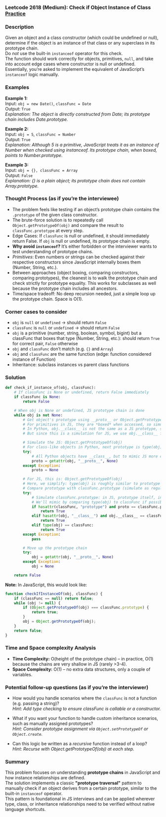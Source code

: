 ### Leetcode 2618 (Medium): Check if Object Instance of Class [Practice](https://leetcode.com/problems/check-if-object-instance-of-class)

### Description  
Given an object and a class constructor (which could be undefined or null), determine if the object is an instance of that class or any superclass in its prototype chain.  
Do *not* use the built-in `instanceof` operator for this check.  
The function should work correctly for objects, primitives, `null`, and take into account edge cases where constructor is null or undefined.  
Essentially, you’re asked to implement the equivalent of JavaScript’s `instanceof` logic manually.

### Examples  

**Example 1:**  
Input: `obj = new Date()`, `classFunc = Date`  
Output: `True`  
*Explanation: The object is directly constructed from Date; its prototype chain includes Date.prototype.*

**Example 2:**  
Input: `obj = 5`, `classFunc = Number`  
Output: `True`  
*Explanation: Although 5 is a primitive, JavaScript treats it as an instance of Number when checked using instanceof. Its prototype chain, when boxed, points to Number.prototype.*

**Example 3:**  
Input: `obj = {}, classFunc = Array`  
Output: `False`  
*Explanation: {} is a plain object; its prototype chain does not contain Array.prototype.*

### Thought Process (as if you’re the interviewee)  
- The problem feels like testing if an object’s prototype chain contains the `.prototype` of the given class constructor.
- The brute-force solution is to repeatedly call `Object.getPrototypeOf(obj)` and compare the result to `classFunc.prototype` at every step.
- Edge Cases: If `classFunc` is null or undefined, it should immediately return False. If `obj` is null or undefined, its prototype chain is empty.
- **Why avoid `instanceof`?** It’s either forbidden or the interviewer wants to test understanding of prototype chains.
- *Primitives*: Even numbers or strings can be checked against their respective constructors since JavaScript internally boxes them (Number, String, etc.).
- Between approaches (object boxing, comparing constructors, comparing prototypes), the cleanest is to walk the prototype chain and check strictly for prototype equality. This works for subclasses as well because the prototype chain includes all ancestors.
- Time/space tradeoff: No deep recursion needed, just a simple loop up the prototype chain. Space is O(1).

### Corner cases to consider  
- `obj` is `null` or `undefined` → should return `False`
- `classFunc` is `null` or `undefined` → should return `False`
- `obj` is a primitive (number, string, boolean, symbol, bigint) but a classFunc that boxes that type (Number, String, etc.): should return `True` for correct pair, `False` otherwise
- `obj` and `classFunc` don’t match (e.g. `{}` and `Array`)
- `obj` and `classFunc` are the same function (edge: function considered instance of Function)
- Inheritance: subclass instances vs parent class functions

### Solution

```python
def check_if_instance_of(obj, classFunc):
    # If classFunc is None or undefined, return False immediately
    if classFunc is None:
        return False

    # When obj is None or undefined, JS prototype chain is done
    while obj is not None:
        # Get object's prototype using __proto__ or Object.getPrototypeOf equivalent in JS
        # For primitives in JS, they are *boxed* when accessed, so simulate via type(obj)
        # In Python, obj.__class__ is not the same as a JS prototype, so use type(obj) workaround.
        # But since this is a simulation for JS, we use obj.__class__ for illustration only.

        # Simulate the JS: Object.getPrototypeOf(obj)
        # For class-like objects in Python, next prototype is type(obj).
        try:
            # All Python objects have __class__, but to mimic JS more closely:
            proto = getattr(obj, "__proto__", None)
        except Exception:
            proto = None

        # For JS, this is: Object.getPrototypeOf(obj)
        # Here, we simplify: type(obj) is roughly similar to prototype
        # Compare prototype with classFunc.prototype (simulate as regular Python class)
        try:
            # Simulate classFunc.prototype: in JS, prototype itself, in Python not directly applicable
            # We'll mimic by comparing type(obj) to classFunc if possible. For illustration.
            if hasattr(classFunc, "prototype") and proto == classFunc.prototype:
                return True
            elif hasattr(obj, "__class__") and obj.__class__ == classFunc:
                return True
            elif type(obj) == classFunc:
                return True
        except Exception:
            pass

        # Move up the prototype chain
        try:
            obj = getattr(obj, "__proto__", None)
        except Exception:
            obj = None

    return False
```

**Note:** In JavaScript, this would look like:

```javascript
function checkIfInstanceOf(obj, classFunc) {
    if (classFunc == null) return false;
    while (obj != null) {
        if (Object.getPrototypeOf(obj) === classFunc.prototype) {
            return true;
        }
        obj = Object.getPrototypeOf(obj);
    }
    return false;
}
```

### Time and Space complexity Analysis  

- **Time Complexity:** O(height of the prototype chain) – in practice, O(1) because the chains are very shallow in JS (rarely >3-4).
- **Space Complexity:** O(1) – no extra data structures, only a couple of variables.

### Potential follow-up questions (as if you’re the interviewer)  

- How would you handle scenarios where the `classFunc` is not a function (e.g. passing a string)?  
  *Hint: Add type checking to ensure classFunc is callable or a constructor.*

- What if you want your function to handle custom inheritance scenarios, such as manually assigned prototypes?  
  *Hint: Consider prototype assignment via `Object.setPrototypeOf` or `Object.create`.*

- Can this logic be written as a *recursive* function instead of a loop?  
  *Hint: Recurse with Object.getPrototypeOf(obj) at each step.*

### Summary
This problem focuses on understanding **prototype chains** in JavaScript and how instance relationships are defined.  
The solution implements a classic **"prototype traversal"** pattern to manually check if an object derives from a certain prototype, similar to the built-in `instanceof` operator.  
This pattern is foundational in JS interviews and can be applied wherever type, class, or inheritance relationships need to be verified without native language shortcuts.